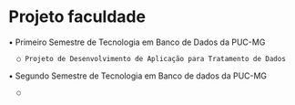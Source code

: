 # Projeto faculdade
• Primeiro Semestre de Tecnologia em Banco de Dados da PUC-MG

      ○ Projeto de Desenvolvimento de Aplicação para Tratamento de Dados

• Segundo Semestre de Tecnologia em Banco de dados da PUC-MG

      ○

